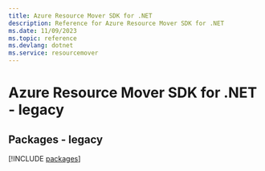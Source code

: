 ```yaml
---
title: Azure Resource Mover SDK for .NET
description: Reference for Azure Resource Mover SDK for .NET
ms.date: 11/09/2023
ms.topic: reference
ms.devlang: dotnet
ms.service: resourcemover
---
```

# Azure Resource Mover SDK for .NET - legacy
## Packages - legacy
[!INCLUDE [packages](resource-mover-index.md)]